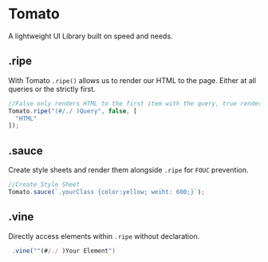 # Tomato
A lightweight UI Library built on speed and needs.

## .ripe
With Tomato `.ripe()` allows us to render our HTML to the page. Either at all queries or the strictly first.

```js
//False only renders HTML to the first item with the query, true renders to all.
Tomato.ripe("(#/./ )Query", false, [
  "HTML"
]);
```

## .sauce 
Create style sheets and render them alongside `.ripe` for `FOUC` prevention.

```js
//Create Style Sheet
Tomato.sauce(`.yourClass {color:yellow; weiht: 600;}`);
```
## .vine
Directly access elements within `.ripe` without declaration. 

```js
 .vine(""(#/./ )Your Element")
```
